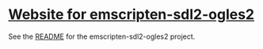 # [Website for emscripten-sdl2-ogles2](https://erik-larsen.github.io)

See the [README](https://github.com/erik-larsen/emscripten-sdl2-ogles2/blob/master/README.md) for the emscripten-sdl2-ogles2 project.
